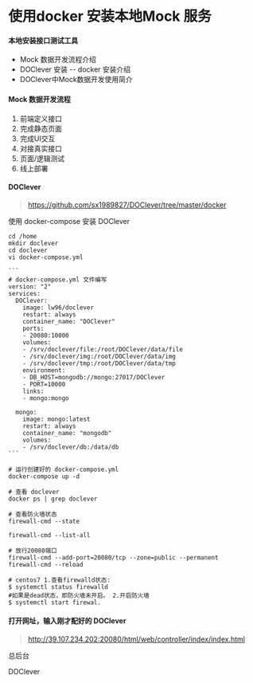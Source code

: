 # 使用docker 安装本地Mock 服务

#### 本地安装接口测试工具

+ Mock 数据开发流程介绍
+ DOClever 安装 -- docker 安装介绍
+ DOClever中Mock数据开发使用简介



#### Mock 数据开发流程

1. 前端定义接口
2. 完成静态页面
3. 完成UI交互
4. 对接真实接口
5. 页面/逻辑测试
6. 线上部署



#### DOClever

> https://github.com/sx1989827/DOClever/tree/master/docker

使用 docker-compose 安装 DOClever 

```shell 
cd /home
mkdir doclever
cd doclever
vi docker-compose.yml

​```
# docker-compose.yml 文件编写
version: "2"
services:
  DOClever:
    image: lw96/doclever
    restart: always
    container_name: "DOClever"
    ports:
    - 20080:10000
    volumes:
    - /srv/doclever/file:/root/DOClever/data/file
    - /srv/doclever/img:/root/DOClever/data/img
    - /srv/doclever/tmp:/root/DOClever/data/tmp
    environment:
    - DB_HOST=mongodb://mongo:27017/DOClever
    - PORT=10000
    links:
    - mongo:mongo

  mongo:
    image: mongo:latest
    restart: always
    container_name: "mongodb"
    volumes:
    - /srv/doclever/db:/data/db
​```

# 运行创建好的 docker-compose.yml
docker-compose up -d

# 查看 doclever
docker ps | grep doclever

# 查看防火墙状态
firewall-cmd --state

firewall-cmd --list-all

# 放行20080端口
firewall-cmd --add-port=20080/tcp --zone=public --permanent
firewall-cmd --reload
```

```shell
# centos7 1.查看firewalld状态:
$ systemctl status firewalld
#如果是dead状态，即防火墙未开启。 2.开启防火墙
$ systemctl start firewal.
```





#### 打开网址，输入刚才配好的 DOClever

> http://39.107.234.202:20080/html/web/controller/index/index.html



总后台

DOClever